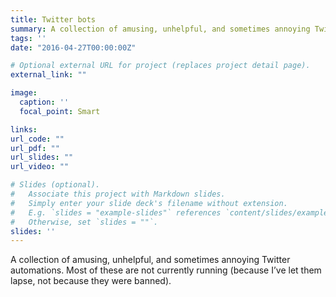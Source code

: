 ```yaml
---
title: Twitter bots
summary: A collection of amusing, unhelpful, and sometimes annoying Twitter automations.
tags: ''
date: "2016-04-27T00:00:00Z"

# Optional external URL for project (replaces project detail page).
external_link: ""

image:
  caption: ''
  focal_point: Smart

links:
url_code: ""
url_pdf: ""
url_slides: ""
url_video: ""

# Slides (optional).
#   Associate this project with Markdown slides.
#   Simply enter your slide deck's filename without extension.
#   E.g. `slides = "example-slides"` references `content/slides/example-slides.md`.
#   Otherwise, set `slides = ""`.
slides: ''
---
```


A collection of amusing, unhelpful, and sometimes annoying Twitter automations. Most of these are not currently running (because I’ve let them lapse, not because they were banned).

